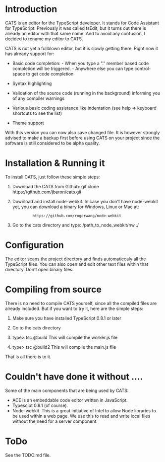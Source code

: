 Introduction
============
CATS is an editor for the TypeScript developer. It stands for Code Assistant for TypeScript. Previously it was called tsEdit, but it turns out there is already an editor with that same name. And to avoid any confusion, I decided to rename my editor to CATS.

CATS is not yet a fullblown editor, but it is slowly getting there. Right now it has already support for:

- Basic code completion: 
	  - When you type a "." member based code completion will be triggered.
	  - Anywhere else you can type control-space to get code completion

- Syntax highlighting

- Validation of the source code (running in the background) informing you of any compiler warnings

- Various basic coding assistance like indentation (see help => keyboard shortcuts to see the list)

- Theme support

With this version you can now also save changed file. It is however strongly advised to make a backup first before using CATS on your project since the software is still considered to be alpha quality.


Installation & Running it
=========================
To install CATS, just follow these simple steps:

1. Download the CATS from Github: git clone https://github.com/jbaron/cats.git

2. Download and install node-webkit. In case you don't have node-webkit yet, you can download a binary for Windows, Linux or Mac at:
     
     			https://github.com/rogerwang/node-webkit


3. Go to the cats directory and type: /path_to_node_webkit/nw ./
   

Configuration
=============
The editor scans the project directory and finds automaticcaly all the TypeScript files. You can also open and edit other text files within that directory. Don't open binary files.


Compiling from source
=====================
There is no need to compile CATS yourself, since all the compiled files are already included. But if you want to try it, here are the simple steps:

1. Make sure you have installed TypeScript 0.8.1 or later

2. Go to the cats directory

3. type> tsc @build
   This will compile the worker.js file

4. type> tsc @build2
   This will compile the main.js file 

That is all there is to it. 

Couldn't have done it without ....
=================================
Some of the main components that are being used by CATS:

- ACE is an embeddable code editor written in JavaScript.
- Typescipt 0.8.1 (of course).
- Node-webkit. This is a great initiative of Intel to allow Node libraries to be used within a web page. We use this to read and write local files without the need for a server component.


ToDo
====
See the TODO.md file.

